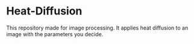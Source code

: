 # Heat-Diffusion
This repository made for image processing.
It applies heat diffusion to an image with the parameters you decide.
